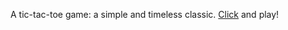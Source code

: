 A tic-tac-toe game: a simple and timeless classic. [Click](https://aharshyna.github.io/tic-tac-toe/) and play!
